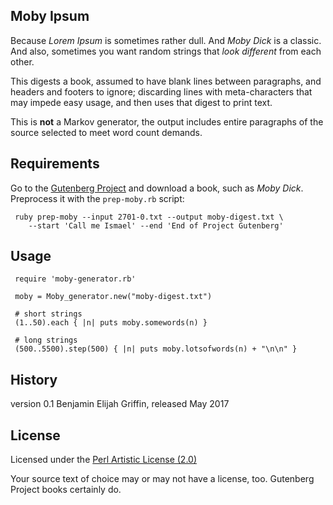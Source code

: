 Moby Ipsum
----------

Because _Lorem Ipsum_ is sometimes rather dull. And _Moby Dick_ is a classic.
And also, sometimes you want random strings that *look different* from each
other.

This digests a book, assumed to have blank lines between paragraphs, and 
headers and footers to ignore; discarding lines with meta-characters that
may impede easy usage, and then uses that digest to print text.

This is **not** a Markov generator, the output includes entire paragraphs
of the source selected to meet word count demands.

## Requirements

Go to the [Gutenberg Project](http://gutenberg.org/ebooks/2701/) and download a book, such
as _Moby Dick_. Preprocess it with the `prep-moby.rb` script:

     ruby prep-moby --input 2701-0.txt --output moby-digest.txt \
		--start 'Call me Ismael' --end 'End of Project Gutenberg'

## Usage

     require 'moby-generator.rb'

     moby = Moby_generator.new("moby-digest.txt")

     # short strings
     (1..50).each { |n| puts moby.somewords(n) }

     # long strings
     (500..5500).step(500) { |n| puts moby.lotsofwords(n) + "\n\n" }

## History

version 0.1 Benjamin Elijah Griffin, released May 2017

## License

Licensed under the [Perl Artistic License (2.0)](http://www.perlfoundation.org/artistic_license_2_0/)

Your source text of choice may or may not have a license, too. Gutenberg
Project books certainly do.

